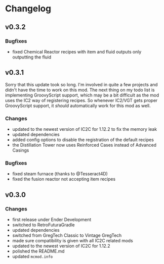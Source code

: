 # Changelog

## v0.3.2
### Bugfixes
- fixed Chemical Reactor recipes with item and fluid outputs only outputting the fluid

## v0.3.1
Sorry that this update took so long. I'm involved in quite a few projects and didn't have the time to work on this mod. The next thing on my todo list is implementing GroovyScript support, which may be a bit difficult as the mod uses the IC2 way of registering recipes. So whenever IC2/VGT gets proper GroovyScript support, it _should_ automatically work for this mod as well.

### Changes
- updated to the newest version of IC2C for 1.12.2 to fix the memory leak
- updated dependencies
- added config options to disable the registration of the default recipes
- the Distillation Tower now uses Reinforced Cases instead of Advanced Casings

### Bugfixes
- fixed steam furnace (thanks to @Tesseract4D)
- fixed the fusion reactor not accepting item recipes

## v0.3.0
### Changes
- first release under Ender Development
- switched to RetroFuturaGradle
- updated dependencies
- switched from GregTech Classic to Vintage GregTech
- made sure compatibility is given with all IC2C related mods
- updated to the newest version of IC2C for 1.12.2
- polished the README.md
- updated `mcmod.info`